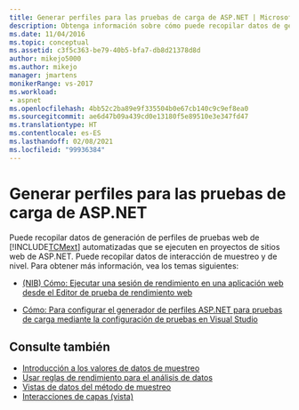 ```yaml
---
title: Generar perfiles para las pruebas de carga de ASP.NET | Microsoft Docs
description: Obtenga información sobre cómo puede recopilar datos de generación de perfiles de pruebas web de Microsoft Test Manager automatizadas que se ejecuten en proyectos de sitios web de ASP.NET.
ms.date: 11/04/2016
ms.topic: conceptual
ms.assetid: c3f5c363-be79-40b5-bfa7-db8d21378d8d
author: mikejo5000
ms.author: mikejo
manager: jmartens
monikerRange: vs-2017
ms.workload:
- aspnet
ms.openlocfilehash: 4bb52c2ba89e9f335504b0e67cb140c9c9ef8ea0
ms.sourcegitcommit: ae6d47b09a439cd0e13180f5e89510e3e347fd47
ms.translationtype: HT
ms.contentlocale: es-ES
ms.lasthandoff: 02/08/2021
ms.locfileid: "99936384"
---
```

# <a name="profile-aspnet-load-tests"></a>Generar perfiles para las pruebas de carga de ASP.NET
Puede recopilar datos de generación de perfiles de pruebas web de [!INCLUDE[TCMext](../misc/includes/tcmext_md.md)] automatizadas que se ejecuten en proyectos de sitios web de ASP.NET. Puede recopilar datos de interacción de muestreo y de nivel. Para obtener más información, vea los temas siguientes:

- [(NIB) Cómo: Ejecutar una sesión de rendimiento en una aplicación web desde el Editor de prueba de rendimiento web](/previous-versions/ff356203(v=vs.100))

- [Cómo: Para configurar el generador de perfiles ASP.NET para pruebas de carga mediante la configuración de pruebas en Visual Studio](/previous-versions/dd504817(v=vs.140))

## <a name="see-also"></a>Consulte también
- [Introducción a los valores de datos de muestreo](../profiling/understanding-sampling-data-values.md)
- [Usar reglas de rendimiento para el análisis de datos](../profiling/using-performance-rules-to-analyze-data.md)
- [Vistas de datos del método de muestreo](../profiling/profiler-sampling-method-data-views.md)
- [Interacciones de capas (vista)](../profiling/tier-interactions-view.md)